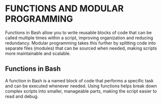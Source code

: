 # FUNCTIONS AND MODULAR PROGRAMMING
Functions in Bash allow you to write reusable blocks of code that can be called multiple times within a script, improving organization and reducing redundancy. Modular programming takes this further by splitting code into separate files (modules) that can be sourced when needed, making scripts more maintainable and scalable.

## Functions in Bash
A function in Bash is a named block of code that performs a specific task and can be executed whenever needed. Using functions helps break down complex scripts into smaller, manageable parts, making the script easier to read and debug.
